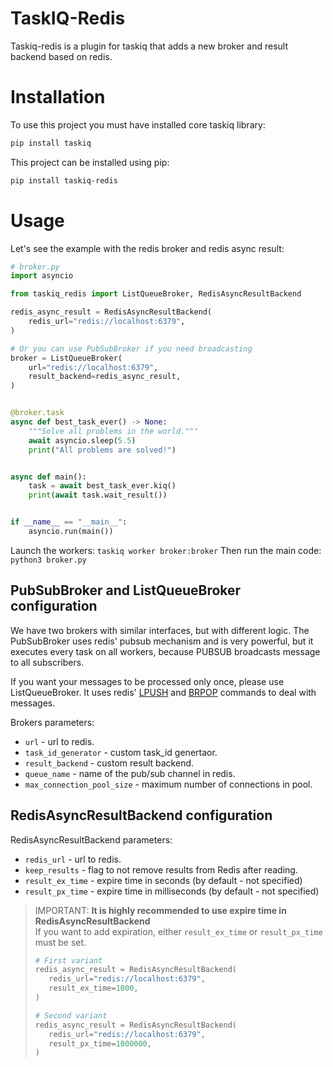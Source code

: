 # TaskIQ-Redis

Taskiq-redis is a plugin for taskiq that adds a new broker and result backend based on redis.

# Installation

To use this project you must have installed core taskiq library:
```bash
pip install taskiq
```
This project can be installed using pip:
```bash
pip install taskiq-redis
```

# Usage

Let's see the example with the redis broker and redis async result:

```python
# broker.py
import asyncio

from taskiq_redis import ListQueueBroker, RedisAsyncResultBackend

redis_async_result = RedisAsyncResultBackend(
    redis_url="redis://localhost:6379",
)

# Or you can use PubSubBroker if you need broadcasting
broker = ListQueueBroker(
    url="redis://localhost:6379",
    result_backend=redis_async_result,
)


@broker.task
async def best_task_ever() -> None:
    """Solve all problems in the world."""
    await asyncio.sleep(5.5)
    print("All problems are solved!")


async def main():
    task = await best_task_ever.kiq()
    print(await task.wait_result())


if __name__ == "__main__":
    asyncio.run(main())
```

Launch the workers:
`taskiq worker broker:broker`
Then run the main code:
`python3 broker.py`

## PubSubBroker and ListQueueBroker configuration

We have two brokers with similar interfaces, but with different logic.
The PubSubBroker uses redis' pubsub mechanism and is very powerful,
but it executes every task on all workers, because PUBSUB broadcasts message
to all subscribers.

If you want your messages to be processed only once, please use ListQueueBroker.
It uses redis' [LPUSH](https://redis.io/commands/lpush/) and [BRPOP](https://redis.io/commands/brpop/) commands to deal with messages.

Brokers parameters:
* `url` - url to redis.
* `task_id_generator` - custom task_id genertaor.
* `result_backend` - custom result backend.
* `queue_name` - name of the pub/sub channel in redis.
* `max_connection_pool_size` - maximum number of connections in pool.

## RedisAsyncResultBackend configuration

RedisAsyncResultBackend parameters:
* `redis_url` - url to redis.
* `keep_results` - flag to not remove results from Redis after reading.
* `result_ex_time` - expire time in seconds (by default - not specified)
* `result_px_time` - expire time in milliseconds (by default - not specified)
> IMPORTANT: **It is highly recommended to use expire time ​​in RedisAsyncResultBackend**  
> If you want to add expiration, either `result_ex_time` or `result_px_time` must be set.  
>```python
># First variant
>redis_async_result = RedisAsyncResultBackend(
>    redis_url="redis://localhost:6379",
>    result_ex_time=1000,
>)
>
># Second variant
>redis_async_result = RedisAsyncResultBackend(
>    redis_url="redis://localhost:6379",
>    result_px_time=1000000,
>)
>```